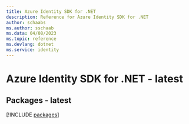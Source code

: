 ```yaml
---
title: Azure Identity SDK for .NET
description: Reference for Azure Identity SDK for .NET
author: schaabs
ms.author: sschaab
ms.data: 04/08/2023
ms.topic: reference
ms.devlang: dotnet
ms.service: identity
---
```

# Azure Identity SDK for .NET - latest
## Packages - latest
[!INCLUDE [packages](identity-index.md)]